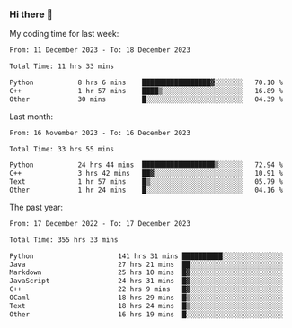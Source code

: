 ### Hi there 👋

My coding time for last week:

<!--START_SECTION:week-->

```txt
From: 11 December 2023 - To: 18 December 2023

Total Time: 11 hrs 33 mins

Python           8 hrs 6 mins    █████████████████▓░░░░░░░   70.10 %
C++              1 hr 57 mins    ████▒░░░░░░░░░░░░░░░░░░░░   16.89 %
Other            30 mins         █░░░░░░░░░░░░░░░░░░░░░░░░   04.39 %
```

<!--END_SECTION:week-->

Last month:

<!--START_SECTION:month-->

```txt
From: 16 November 2023 - To: 16 December 2023

Total Time: 33 hrs 55 mins

Python           24 hrs 44 mins  ██████████████████▒░░░░░░   72.94 %
C++              3 hrs 42 mins   ██▓░░░░░░░░░░░░░░░░░░░░░░   10.91 %
Text             1 hr 57 mins    █▒░░░░░░░░░░░░░░░░░░░░░░░   05.79 %
Other            1 hr 24 mins    █░░░░░░░░░░░░░░░░░░░░░░░░   04.16 %
```

<!--END_SECTION:month-->

The past year:

<!--START_SECTION:year-->

```txt
From: 17 December 2022 - To: 17 December 2023

Total Time: 355 hrs 33 mins

Python                     141 hrs 31 mins ██████████░░░░░░░░░░░░░░░   39.80 %
Java                       27 hrs 21 mins  ██░░░░░░░░░░░░░░░░░░░░░░░   07.69 %
Markdown                   25 hrs 10 mins  █▓░░░░░░░░░░░░░░░░░░░░░░░   07.08 %
JavaScript                 24 hrs 31 mins  █▓░░░░░░░░░░░░░░░░░░░░░░░   06.90 %
C++                        22 hrs 9 mins   █▓░░░░░░░░░░░░░░░░░░░░░░░   06.23 %
OCaml                      18 hrs 29 mins  █▒░░░░░░░░░░░░░░░░░░░░░░░   05.20 %
Text                       18 hrs 24 mins  █▒░░░░░░░░░░░░░░░░░░░░░░░   05.18 %
Other                      16 hrs 19 mins  █░░░░░░░░░░░░░░░░░░░░░░░░   04.59 %
```

<!--END_SECTION:year-->
